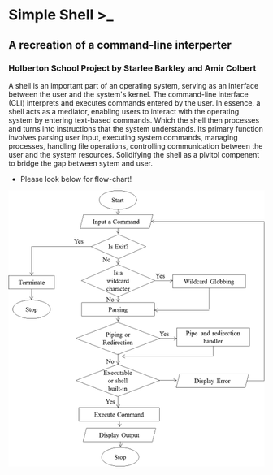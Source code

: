 # Simple Shell >_

## A recreation of a command-line interperter 

### Holberton School Project by Starlee Barkley and Amir Colbert

A shell is an important part of an operating system, serving as an interface between the user and the system's kernel. The command-line interface (CLI) interprets and executes commands entered by the user. In essence, a shell acts as a mediator, enabling users to interact with the operating system by entering text-based commands. Which the shell then processes and turns into instructions that the system understands. Its primary function involves parsing user input, executing system commands, managing processes, handling file operations, controlling communication between the user and the system resources. Solidifying the shell as a pivitol compenent to bridge the gap between sytem and user.

* Please look below for flow-chart!

![Flowchart!!](images/flowchart%20for%20simple%20shell.png)
